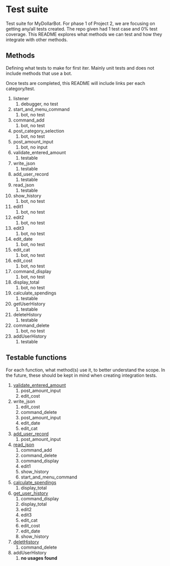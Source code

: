 # Test suite

Test suite for MyDollarBot. For phase 1 of Project 2, we are focusing on getting any/all tests created.
The repo given had 1 test case and 0% test coverage. This README explores what methods we can test
and how they integrate with other methods.

## Methods
Defining what tests to make for first iter.
Mainly unit tests and does not include methods that use a bot. 

Once tests are completed, this README will include links per each category/test.

1. listener 
   1. debugger, no test 
2. start_and_menu_command 
   1. bot, no test 
3. command_add 
   1. bot, no test
4. post_category_selection 
   1. bot, no test 
5. post_amount_input 
   1. bot, no input 
6. validate_entered_amount 
   1. testable 
7. write_json 
   1. testable 
8. add_user_record 
   1. testable 
9. read_json 
   1. testable 
10. show_history 
    1. bot, no test 
11. edit1 
    1. bot, no test 
12. edit2 
    1. bot, no test 
13. edit3 
    1. bot, no test 
14. edit_date 
    1. bot, no test 
15. edit_cat 
    1. bot, no test 
16. edit_cost 
    1. bot, no test 
17. command_display 
    1. bot, no test
18. display_total 
    1. bot, no test 
19. calculate_spendings 
    1. testable 
20. getUserHistory 
    1. testable 
21. deleteHistory 
    1. testable 
22. command_delete 
    1. bot, no test 
23. addUserHistory 
    1. testable


## Testable functions
For each function, what method(s) use it, to better understand the scope. 
In the future, these should be kept in mind when creating integration tests.

1. [validate_entered_amount](test/unit/test_validate_entered_amount.py)
   1. post_amount_input
   2. edit_cost
2. write_json
   1. edit_cost
   2. command_delete
   3. post_amount_input
   4. edit_date
   5. edit_cat
3. [add_user_record](test/unit/test_add_user_record.py)
   1. post_amount_input
4. [read_json](test/unit/test_read_json.py)
   1. command_add
   2. command_delete
   3. command_display
   4. edit1
   5. show_history
   6. start_and_menu_command
5. [calculate_spendings](test/unit/test_calculate_spendings.py)
   1. display_total
6. [get_user_history](test/unit/test_get_user_history.py)
   1. command_display
   2. display_total
   3. edit2
   4. edit3
   5. edit_cat
   6. edit_cost
   7. edit_date
   8. show_history
7. [deletHistory](test/unit/test_delete_history.py)
   1. command_delete
8. addUserHistory
   1. **no usages found**